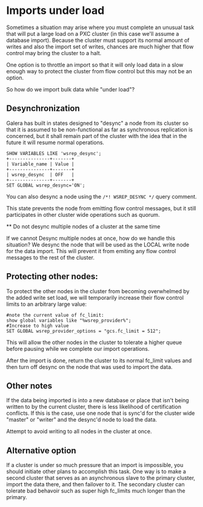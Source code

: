 # Imports under load

Sometimes a situation may arise where you must complete an unusual task that will put a large load on a PXC cluster (in this case we'll assume a database import).  Because the cluster must support its normal amount of writes and also the import set of writes, chances are much higher that flow control may bring the cluster to a halt. 

One option is to throttle an import so that it will only load data in a slow enough way to protect the cluster from flow control but this may not be an option. 

So how do we import bulk data while "under load"?



## Desynchronization

Galera has built in states designed to "desync" a node from its cluster so that it is assumed to be non-functional as far as synchronous replication is concerned, but it shall remain part of the cluster with the idea that in the future it will resume normal operations. 

```
SHOW VARIABLES LIKE 'wsrep_desync';
+---------------+-------+
| Variable_name | Value |
+---------------+-------+
| wsrep_desync  | OFF   |
+---------------+-------+
SET GLOBAL wsrep_desync='ON'; 
```

You can also desync a node using the `/*! WSREP_DESYNC */` query comment.

This state prevents the node from emitting flow control messages, but it still participates in other cluster wide operations such as quorum. 

** Do not desync multiple nodes of a cluster at the same time 



If we cannot Desync multiple nodes at once, how do we handle this situation?  We desync the node that will be used as the LOCAL write node for the data import.  This will prevent it from emiting any flow control messages to the rest of the cluster. 



## Protecting other nodes: 

To protect the other nodes in the cluster from becoming overwhelmed by the added write set load, we will temporarily increase their flow control limits to an arbitrary large value: 

```
#note the current value of fc_limit: 
show global variables like "%wsrep_provider%";
#Increase to high value
SET GLOBAL wsrep_provider_options = "gcs.fc_limit = 512"; 
```

This will allow the other nodes in the cluster to tolerate a higher queue before pausing while we complete our import operations.  

After the import is done, return the cluster to its normal fc_limit values and then turn off desync on the node that was used to import the data. 



## Other notes

If the data being imported is into a new database or place that isn't being written to by the current cluster, there is less likelihood of certification conflicts.  If this is the case, use one node that is sync'd for the cluster wide "master" or "writer" and the desync'd node to load the data. 

Attempt to avoid writing to all nodes in the cluster at once. 



## Alternative option

If a cluster is under so much pressure that an import is impossible, you should initiate other plans to accomplish this task.  One way is to make a second cluster that serves as an asynchronous slave to the primary cluster, import the data there, and then failover to it.  The secondary cluster can tolerate bad behavoir such as super high fc_limits much longer than the primary.  

